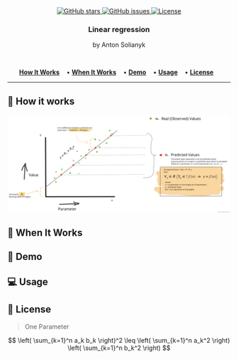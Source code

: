 <div align="center">
  <a href="https://github.com/antonio-backnotfront/linear-regression/stargazers">
    <img src="https://img.shields.io/github/stars/antonio-backnotfront/linear-regression?style=for-the-badge" alt="GitHub stars">
  </a>
  <a href="https://github.com/antonio-backnotfront/linear-regression/issues">
    <img src="https://img.shields.io/github/issues/antonio-backnotfront/linear-regression.svg?style=for-the-badge" alt="GitHub issues">
  </a>
  <a href="https://github.com/antonio-backnotfront/linear-regression/blob/main/LICENSE.txt">
    <img src="https://img.shields.io/github/license/antonio-backnotfront/linear-regression.svg?style=for-the-badge" alt="License">
  </a>
</div>

<h3 align="center">Linear regression</h3>
<p align="center">by Anton Solianyk</p>

<br/>
<p align="center">
  <a href="#-how-it-works" style="padding-right: 12px;"><strong>How It Works</strong></a> •
  <a href="#-when-it-works" style="padding-right: 12px;"><strong>When It Works</strong></a> •
  <a href="#-demo" style="padding-right: 12px;"><strong>Demo</strong></a> •
  <a href="#-setup" style="padding-right: 12px;"><strong>Usage</strong></a> •
  <a href="#-license" style="padding-right: 12px;"><strong>License</strong></a>
</p>

---

## 📝 How it works


![img](.github/images/linear-regression-pic.png)

## 🧠 When It Works
## 📱 Demo
## 💻 Usage
## 📄 License

> One Parameter


$$
\left( \sum_{k=1}^n a_k b_k \right)^2 \leq \left( \sum_{k=1}^n a_k^2 \right) \left( \sum_{k=1}^n b_k^2 \right)
$$